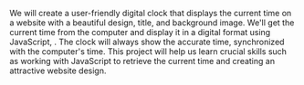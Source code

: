 
We will create a user-friendly digital clock that displays the current time on a website with a beautiful design, title, and background image. We'll get the current time from the computer and display it in a digital format using JavaScript, . The clock will always show the accurate time, synchronized with the computer's time. This project will help us learn crucial skills such as working with JavaScript to retrieve the current time and creating an attractive website design.
